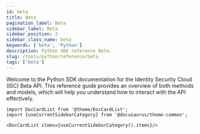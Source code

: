 ```yaml
---
id: beta
title: Beta
pagination_label: Beta
sidebar_label: Beta
sidebar_position: 2
sidebar_class_name: beta
keywords: ['beta', 'Python']
description: Python SDK reference Beta.
slug: /tools/python/reference/beta
tags: ['beta']
---
```


Welcome to the Python SDK documentation for the Identity Security Cloud (ISC) Beta API. This reference guide provides an overview of both methods and models, which will help you understand how to interact with the API effectively.

```mdx-code-block
import DocCardList from '@theme/DocCardList';
import {useCurrentSidebarCategory} from '@docusaurus/theme-common';

<DocCardList items={useCurrentSidebarCategory().items}/>
```
